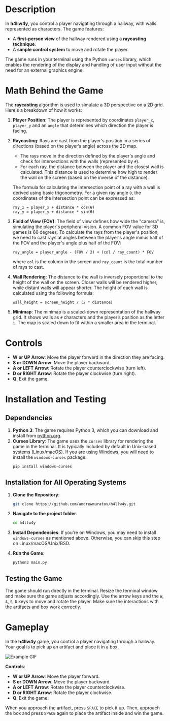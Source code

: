# Description

In **h4llw4y**, you control a player navigating through a hallway, with walls represented as characters. The game features:

- A **first-person view** of the hallway rendered using a **raycasting technique**.
- A **simple control system** to move and rotate the player.
  
The game runs in your terminal using the Python `curses` library, which enables the rendering of the display and handling of user input without the need for an external graphics engine.

# Math Behind the Game

The **raycasting** algorithm is used to simulate a 3D perspective on a 2D grid. Here's a breakdown of how it works:

1. **Player Position**: The player is represented by coordinates `player_x`, `player_y` and an `angle` that determines which direction the player is facing.

2. **Raycasting**: Rays are cast from the player's position in a series of directions (based on the player’s angle) across the 2D map.
   - The rays move in the direction defined by the player's angle and check for intersections with the walls (represented by `#`).
   - For each ray, the distance between the player and the closest wall is calculated. This distance is used to determine how high to render the wall on the screen (based on the inverse of the distance).

   The formula for calculating the intersection point of a ray with a wall is derived using basic trigonometry. For a given ray angle `θ`, the coordinates of the intersection point can be expressed as:

   ```
   ray_x = player_x + distance * cos(θ)
   ray_y = player_y + distance * sin(θ)
   ```

3. **Field of View (FOV)**: The field of view defines how wide the "camera" is, simulating the player's peripheral vision. A common FOV value for 3D games is 60 degrees. To calculate the rays from the player's position, we need to cast rays at angles between the player's angle minus half of the FOV and the player's angle plus half of the FOV:

   ```
   ray_angle = player_angle - (FOV / 2) + (col / ray_count) * FOV
   ```

   where `col` is the column in the screen and `ray_count` is the total number of rays to cast.

4. **Wall Rendering**: The distance to the wall is inversely proportional to the height of the wall on the screen. Closer walls will be rendered higher, while distant walls will appear shorter. The height of each wall is calculated using the following formula:

   ```
   wall_height = screen_height / (2 * distance)
   ```

5. **Minimap**: The minimap is a scaled-down representation of the hallway grid. It shows walls as `#` characters and the player’s position as the letter `i`. The map is scaled down to fit within a smaller area in the terminal.

# Controls

- **W or UP Arrow**: Move the player forward in the direction they are facing.
- **S or DOWN Arrow**: Move the player backward.
- **A or LEFT Arrow**: Rotate the player counterclockwise (turn left).
- **D or RIGHT Arrow**: Rotate the player clockwise (turn right).
- **Q**: Exit the game.

# Installation and Testing

## Dependencies

1. **Python 3**: The game requires Python 3, which you can download and install from [python.org](https://www.python.org/downloads/).
2. **Curses Library**: The game uses the `curses` library for rendering the game in the terminal. It is typically included by default in Unix-based systems (Linux/macOS). If you are using Windows, you will need to install the `windows-curses` package:
   ```bash
   pip install windows-curses
   ```

## Installation for All Operating Systems

1. **Clone the Repository**:
   ```bash
   git clone https://github.com/andrewmuratov/h4llw4y.git
   ```

2. **Navigate to the project folder**:
   ```bash
   cd h4llw4y
   ```

3. **Install Dependencies**:
   If you're on Windows, you may need to install `windows-curses` as mentioned above. Otherwise, you can skip this step on Linux/macOS/Unix/BSD.

4. **Run the Game**:
   ```bash
   python3 main.py
   ```

## Testing the Game

The game should run directly in the terminal. Resize the terminal window and make sure the game adjusts accordingly. Use the arrow keys and the `W`, `A`, `S`, `D` keys to move and rotate the player. Make sure the interactions with the artifacts and box work correctly.

# Gameplay

In the **h4llw4y** game, you control a player navigating through a hallway. Your goal is to pick up an artifact and place it in a box.

![Example GIF](example.gif)

**Controls**:
- **W or UP Arrow**: Move the player forward.
- **S or DOWN Arrow**: Move the player backward.
- **A or LEFT Arrow**: Rotate the player counterclockwise.
- **D or RIGHT Arrow**: Rotate the player clockwise.
- **Q**: Exit the game.

When you approach the artifact, press `SPACE` to pick it up. Then, approach the box and press `SPACE` again to place the artifact inside and win the game.
